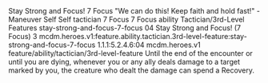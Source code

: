 <ability>
  <name>Stay Strong and Focus!</name>
  <cost>7 Focus</cost>
  <flavor>&quot;We can do this! Keep faith and hold fast!&quot;</flavor>
  <keywords>
    <keyword>-</keyword>
  </keywords>
  <type>Maneuver</type>
  <distance>Self</distance>
  <target>Self</target>
  <metadata>
    <class>tactician</class>
    <cost>7 Focus</cost>
    <cost_amount>7</cost_amount>
    <cost_resource>Focus</cost_resource>
    <feature_type>ability</feature_type>
    <file_dpath>Tactician/3rd-Level Features</file_dpath>
    <item_id>stay-strong-and-focus-7-focus</item_id>
    <item_index>04</item_index>
    <item_name>Stay Strong and Focus! (7 Focus)</item_name>
    <level>3</level>
    <scc>mcdm.heroes.v1:feature.ability.tactician.3rd-level-feature:stay-strong-and-focus-7-focus</scc>
    <scdc>1.1.1:5.2.4.6:04</scdc>
    <source>mcdm.heroes.v1</source>
    <type>feature/ability/tactician/3rd-level-feature</type>
  </metadata>
  <effects>
    <effect type="mundane">Until the end of the encounter or until you are dying, whenever you or any ally deals damage to a target marked by you, the creature who dealt the damage can spend a Recovery.</effect>
  </effects>
</ability>
